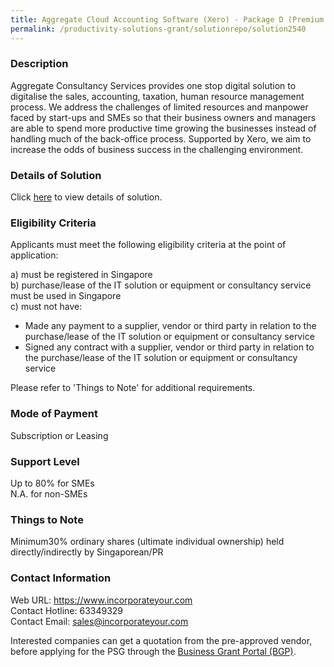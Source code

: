 ```yaml
---
title: Aggregate Cloud Accounting Software (Xero) - Package D (Premium Plus)
permalink: /productivity-solutions-grant/solutionrepo/solution2540
---
```


### Description

Aggregate Consultancy Services provides one stop digital solution to digitalise the sales, accounting, taxation, human resource management process. We address the challenges of limited resources and manpower faced by start-ups and SMEs so that their business owners and managers are able to spend more productive time growing the businesses instead of handling much of the back-office process. Supported by Xero, we aim to increase the odds of business success in the challenging environment.

### Details of Solution

Click <a href='https://www.gobusiness.gov.sg/images/psg/Aggregate_Consultancy_20210180_Desensitised_Annex_3_Part_56.pdf' target='_blank' rel='noopener'>here</a> to view details of solution.

### Eligibility Criteria

Applicants must meet the following eligibility criteria at the point of application:

a) must be registered in Singapore <br>
b) purchase/lease of the IT solution or equipment or consultancy service must be used in Singapore <br>
c) must not have:
- Made any payment to a supplier, vendor or third party in relation to the purchase/lease of the IT solution or equipment or consultancy service
- Signed any contract with a supplier, vendor or third party in relation to the purchase/lease of the IT solution or equipment or consultancy service

Please refer to 'Things to Note' for additional requirements.

### Mode of Payment
Subscription or Leasing

### Support Level
Up to 80% for SMEs <br>
N.A. for non-SMEs

### Things to Note
Minimum30% ordinary shares (ultimate individual ownership) held directly/indirectly by Singaporean/PR

### Contact Information
Web URL: https://www.incorporateyour.com <br>Contact Hotline: 63349329 <br>Contact Email: sales@incorporateyour.com <br>

Interested companies can get a quotation from the pre-approved vendor, before applying for the PSG through the <a target='_blank' rel='noopener' href='https://www.businessgrants.gov.sg/'>Business Grant Portal (BGP)</a>.
